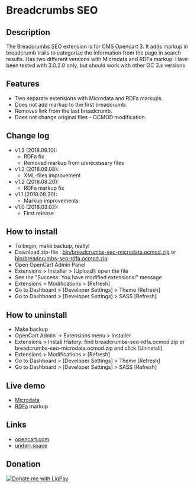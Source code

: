 # Breadcrumbs SEO

## Description
The Breadcrumbs SEO extension is for CMS Opencart 3. It adds markup in breadcrumb trails to categorize the information from the page in search results. Has two different versions with Microdata and RDFa markup.
Have been tested with 3.0.2.0 only, but should work with other OC 3.x versions

## Features
* Two separate extensions with Microdata and RDFa markups.
* Does not add markup to the first breadcrumb.
* Removes link from the last breadcrumb.
* Does not change original files - OCMOD modification.

## Change log
* v1.3 (2018.09.10):
  * RDFa fix
  * Removed markup from unnecessary files
* v1.2 (2018.09.08):
  * XML-files improvement
* v1.2 (2018.08.20):
  * RDFa markup fix
* v1.1 (2018.08.20):
  * Markup improvements
* v1.0 (2018.03.02):
  * First release

## How to install
* To begin, make backup, really!
* Download zip-file : [bin/breadcrumbs-seo-microdata.ocmod.zip](https://github.com/underr-ua/ocmod3-breadcrumbs-seo/raw/master/bin/breadcrumbs-seo-microdata.ocmod.zip)
    or [bin/breadcrumbs-seo-rdfa.ocmod.zip](https://github.com/underr-ua/ocmod3-breadcrumbs-seo/raw/master/bin/breadcrumbs-seo-rdfa.ocmod.zip)
* Open OpenCart Admin Panel
* Extensions > Installer > [Upload]: open the file
* See the "Success: You have modified extensions!" message
* Extensions > Modifications > [Refresh]
* Go to Dashboard > [Developer Settings] > Theme [Refresh]
* Go to Dashboard > [Developer Settings] > SASS [Refresh]

## How to uninstall
* Make backup
* OpenCart Admin -> Extensions menu > Installer
* Extensions > Install History: find breadcrumbs-seo-rdfa.ocmod.zip or breadcrumbs-seo-microdata.ocmod.zip and click [Uninstall]
* Extensions > Modifications > [Refresh]
* Go to Dashboard > [Developer Settings] > Theme [Refresh]
* Go to Dashboard > [Developer Settings] > SASS [Refresh]

## Live demo
* [Microdata](http://051c5f20.freevar.com/www/microdata)
* [RDFa](http://051c5f20.freevar.com/www/rdfa) markup


## Links
* [opencart.com](https://www.opencart.com/index.php?route=marketplace/extension/info&extension_id=33396)
* [underr.space](https://underr.space/notes/projects/project-002.html)

## Donation
<a href='https://www.liqpay.ua/en/checkout/card/underr' target='_blank'><img src='https://image.ibb.co/nA3HoS/liqpay.png' border='0' alt='Donate me with LiqPay'/></a>
